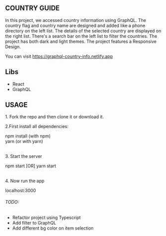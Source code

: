 <h2>COUNTRY GUIDE</h2>
<p>
In this project, we accessed country information using GraphQL. The country flag and country name are designed and added like a phone directory on the left list. The details of the selected country are displayed on the right list. There's a search bar on the left list to filter the countries. The project has both dark and light themes. The project features a Responsive Design.
</p>
You can visit <a href="https://graphql-country-info.netlify.app">https://graphql-country-info.netlify.app</a>
<h2>Libs</h2>
<ul>
  <li>React</li>
  <li>GraphQL</li>
</ul>
<h2>USAGE</h2>
<p>1. Fork the repo and then clone it or download it.</p>
<p>2.First install all dependencies:</p>
<div>
  <storng>npm install</storng> (with npm) </br>
  <storng>yarn</storng> (or with yarn)
</div> </br>
<p>
3. Start the server
</p>
<div>
npm start [OR] yarn start
</div> </br>
<p>
4. Now run the app
</p>
<div>
localhost:3000
</div>

<h6>TODO:</h6>
<ul>
<li>Refactor project using Typescript </li>
<li>Add filter to GraphQL</li>
<li>Add different bg color on item selection</li>
</ul>

